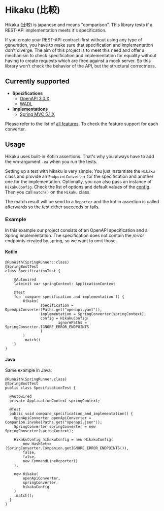 # Hikaku (比較)

Hikaku (比較) is japanese and means "comparison". This library tests if a REST-API implementation meets it's specification.

If you create your REST-API contract-first without using any type of generation, you have to make sure that specification and implementation don't diverge.
The aim of this project is to meet this need and offer a mechanism to check specification and implementation for equality without having to create requests which are fired against a mock server. So this library won't check the behavior of the API, but the structural correctness.

## Currently supported

+ **Specifications**
  + [OpenAPI 3.0.X](docs/openapi.md)
  + [WADL](docs/wadl.md)
+ **Implementations**
  + [Spring MVC 5.1.X](docs/spring.md)
  
Please refer to the list of [all features](docs/features.md). To check the feature support for each converter.
  
## Usage
Hikaku uses built-in Kotlin assertions. That's why you always have to add the vm-argument `-ea` when you run the tests.

Setting up a test with hikaku is very simple. You just instantiate the `Hikaku` class and provide an `EndpointConverter` for the specification and another one for the implementation. Optionally, you can also pass an instance of `HikakuConfig`. Check the list of options and default values of the [config](docs/config.md). Then you call `match()` on the `Hikaku` class.

The match result will be send to a `Reporter` and the kotlin assertion is called afterwards so the test either succeeds or fails.


### Example

In this example our project consists of an OpenAPI specification and a Spring implementation. The specification does not contain the _/error_ endpoints created by spring, so we want to omit those.

#### Kotlin

```
@RunWith(SpringRunner::class)
@SpringBootTest
class SpecificationTest {

    @Autowired
    lateinit var springContext: ApplicationContext

    @Test
    fun `compare specification and implementation`() {
        Hikaku(
                specification = OpenApiConverter(Paths.get("openapi.yaml")),
                implementation = SpringConverter(springContext),
                config = HikakuConfig(
                        ignorePaths = SpringConverter.IGNORE_ERROR_ENDPOINTS
                )
        )
        .match()
    }
}
```

#### Java

Same example in Java:

```
@RunWith(SpringRunner.class)
@SpringBootTest
public class SpecificationTest {

  @Autowired
  private ApplicationContext springContext;

  @Test
  public void compare_specification_and_implementation() {
    OpenApiConverter openApiConverter = Companion.invoke(Paths.get("openapi.json"));
    SpringConverter springConverter = new SpringConverter(springContext);

    HikakuConfig hikakuConfig = new HikakuConfig(
        new HashSet<>(SpringConverter.Companion.getIGNORE_ERROR_ENDPOINTS()),
        false,
        false,
        new CommandLineReporter()
    );
    
    new Hikaku(
        openApiConverter,
        springConverter,
        hikakuConfig
    )
    .match();
  }
}
```